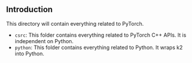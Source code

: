 ## Introduction

This directory will contain everything related to PyTorch.

- `csrc`: This folder contains everything related to PyTorch C++ APIs.
          It is independent on Python.
- `python`: This folder contains everything related to Python. It wraps
            k2 into Python.
